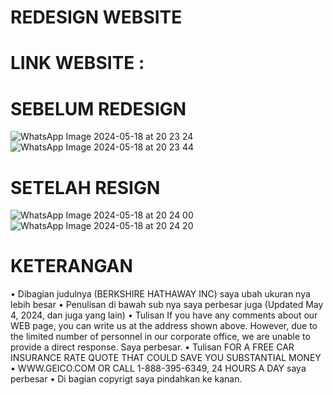 # REDESIGN WEBSITE
 
# LINK WEBSITE :

# SEBELUM REDESIGN
![WhatsApp Image 2024-05-18 at 20 23 24](https://github.com/ainalakbarsinau/redesign/assets/167778102/46b66f6c-75ec-4612-84d9-dd6b704640e9)
![WhatsApp Image 2024-05-18 at 20 23 44](https://github.com/ainalakbarsinau/redesign/assets/167778102/3ebeffa6-e3c9-4e10-805e-4d04369487f6)

# SETELAH RESIGN
![WhatsApp Image 2024-05-18 at 20 24 00](https://github.com/ainalakbarsinau/redesign/assets/167778102/2ae4e3cd-45f4-4361-bf42-fd91edfdfaf5)
![WhatsApp Image 2024-05-18 at 20 24 20](https://github.com/ainalakbarsinau/redesign/assets/167778102/5be7fde2-2875-47d2-be55-3c08378d69a4)

# KETERANGAN

•	Dibagian judulnya (BERKSHIRE HATHAWAY INC) saya ubah ukuran nya lebih besar 
•	Penulisan di bawah sub nya saya perbesar juga (Updated May 4, 2024, dan juga yang lain)
•	Tulisan If you have any comments about our WEB page, you can write us at the address shown above. However, due to the limited number of personnel in our corporate office, we are unable to provide a direct response. Saya perbesar.
•	Tulisan FOR A FREE CAR INSURANCE RATE QUOTE THAT COULD SAVE YOU SUBSTANTIAL MONEY
•	WWW.GEICO.COM OR CALL 1-888-395-6349, 24 HOURS A DAY saya perbesar
•	Di bagian copyrigt saya pindahkan ke kanan.
